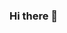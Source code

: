 ### Hi there 👋

<!--
**molka552/molka552** is a ✨ _special_ ✨ repository because its `README.md` (this file) appears on your GitHub profile.

Here are some ideas to get you started:

- 🔭 I’m currently working on ANDROID,Node,Angular,Java,Javascript,HTml,CSS,Symfony,PHP,UML
- 🌱 I’m currently learning AI,Flutter
- 👯 I’m looking to collaborate on traineeship
- 🤔 I’m looking for help with AI
- 💬 Ask me about development web or Mobile
- 📫 How to reach me:Twitter:Boughanmi Molka 
- 😄 Pronouns: She/Her
- ⚡ Fun fact: when i am stressed i spend a lot time sleeping or contact with nature like sea or mountain or meditation 
          💕😘 Be happy don't worry 💖🤣
-->
